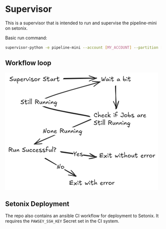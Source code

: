 # Supervisor

This is a supervisor that is intended to run and supervise the pipeline-mini on setonix.

Basic run command:
```bash
supervisor-python -e pipeline-mini --account [MY_ACCOUNT] --partition [MY_PARTITION] --dir pipeline_runs
```

## Workflow loop
![Flow](docs/flow.png)

## Setonix Deployment
The repo also contains an ansible CI workflow for deployment to Setonix. It requires the `PAWSEY_SSH_KEY` Secret set in the CI system.

